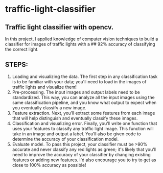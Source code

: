 # traffic-light-classifier
## Traffic light classifier with opencv.

In this project, I applied knowledge of computer vision techniques to build a classifier for images of traffic lights with a ## 92% accuracy of classifying the correct light.

## STEPS:
1. Loading and visualizing the data. The first step in any classification task is to be familiar with your data; you'll need to load in the images of traffic lights and visualize them!
2. Pre-processing. The input images and output labels need to be standardized. This way, you can analyze all the input images using the same classification pipeline, and you know what output to expect when you eventually classify a new image.
3. Feature extraction. Next, you'll extract some features from each image that will help distinguish and eventually classify these images.
4. Classification and visualizing error. Finally, you'll write one function that uses your features to classify any traffic light image. This function will take in an image and output a label. You'll also be given code to determine the accuracy of your classification model.
5. Evaluate model. To pass this project, your classifier must be >90% accurate and never classify any red lights as green; it's likely that you'll need to improve the accuracy of your classifier by changing existing features or adding new features. I'd also encourage you to try to get as close to 100% accuracy as possible!
